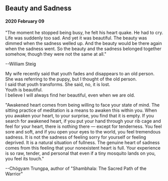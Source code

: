 ## Beauty and Sadness

#### 2020 February 09

"The moment he stopped being busy, he felt his heart quake. He had to cry. Life was suddenly too sad. And yet it was beautiful. The beauty was dimmed when the sadness welled up. And the beauty would be there again when the sadness went. So the beauty and the sadness belonged together somehow, though they were not the same at all."  

--William Steig

My wife recently said that youth fades and disappears to an old person.  
She was referring to the puppy, but I thought of the old person.  
I said that youth transforms. She said, no, it is lost.  
Youth is beautiful.  
I believe I will always find her beautiful, even when we are old.  

"Awakened heart comes from being willing to face your state of mind. The sitting practice of meditation is a means to awaken this within you. When you awaken your heart, to your surprise, you find that it is empty. If you search for awakened heart, if you put your hand through your rib cage and feel for your heart, there is nothing there — except for tenderness. You feel sore and soft, and if you open your eyes to the world, you feel tremendous sadness. It is not the sadness of feeling sorry for yourself or feeling deprived. It is a natural situation of fullness. The genuine heart of sadness comes from this feeling that your nonexistent heart is full. Your experience is so raw, tender, and personal that even if a tiny mosquito lands on you, you feel its touch."

--Chögyam Trungpa, author of "Shambhala: The Sacred Path of the Warrior" 

